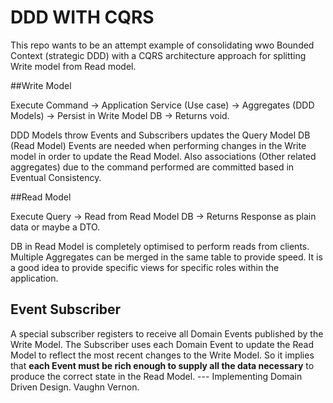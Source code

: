 # DDD WITH CQRS

This repo wants to be an attempt example of consolidating wwo Bounded Context (strategic DDD) with a CQRS architecture approach for splitting Write model from Read model.

##Write Model

Execute Command -> Application Service (Use case) -> Aggregates (DDD Models) -> Persist in Write Model DB -> Returns void.

DDD Models throw Events and Subscribers updates the Query Model DB (Read Model)
Events are needed when performing changes in the Write model in order to update the Read Model. Also associations (Other related aggregates) due to the command performed are committed based in Eventual Consistency.


##Read Model

Execute Query -> Read from Read Model DB -> Returns Response as plain data or maybe a DTO.

DB in Read Model is completely optimised to perform reads from clients. Multiple Aggregates can be merged in the same table to provide speed.
It is a good idea to provide specific views for specific roles within the application.


## Event Subscriber

A special subscriber registers to receive all Domain Events published by the Write Model.
The Subscriber uses each Domain Event to update the Read Model to reflect the most recent changes to the Write Model.
So it implies that **each Event must be rich enough to supply all the data necessary** to produce the correct state in the Read Model. 
--- Implementing Domain Driven Design. Vaughn Vernon.
